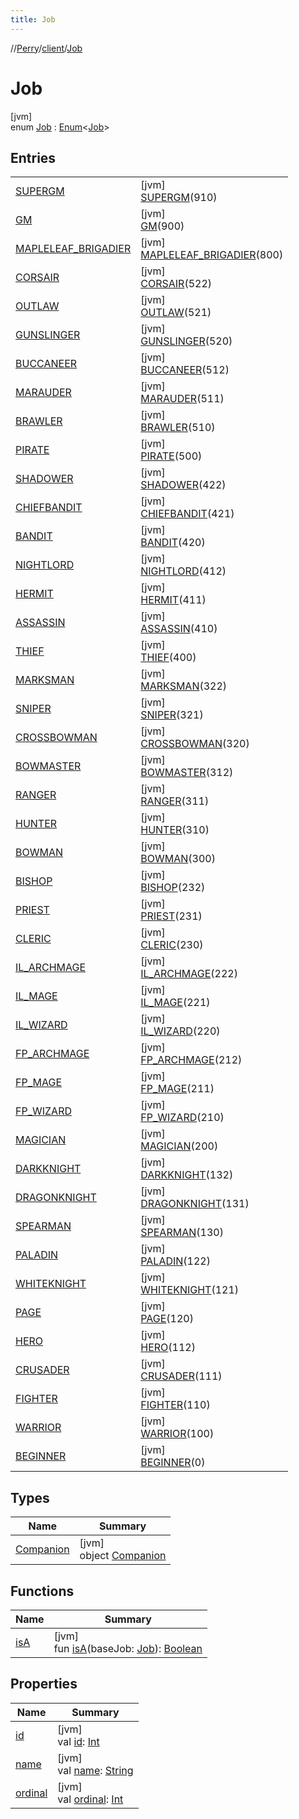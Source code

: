 ```yaml
---
title: Job
---
```

//[Perry](../../../index.html)/[client](../index.html)/[Job](index.html)



# Job



[jvm]\
enum [Job](index.html) : [Enum](https://kotlinlang.org/api/latest/jvm/stdlib/kotlin/-enum/index.html)&lt;[Job](index.html)&gt;



## Entries


| | |
|---|---|
| [SUPERGM](-s-u-p-e-r-g-m/index.html) | [jvm]<br>[SUPERGM](-s-u-p-e-r-g-m/index.html)(910) |
| [GM](-g-m/index.html) | [jvm]<br>[GM](-g-m/index.html)(900) |
| [MAPLELEAF_BRIGADIER](-m-a-p-l-e-l-e-a-f_-b-r-i-g-a-d-i-e-r/index.html) | [jvm]<br>[MAPLELEAF_BRIGADIER](-m-a-p-l-e-l-e-a-f_-b-r-i-g-a-d-i-e-r/index.html)(800) |
| [CORSAIR](-c-o-r-s-a-i-r/index.html) | [jvm]<br>[CORSAIR](-c-o-r-s-a-i-r/index.html)(522) |
| [OUTLAW](-o-u-t-l-a-w/index.html) | [jvm]<br>[OUTLAW](-o-u-t-l-a-w/index.html)(521) |
| [GUNSLINGER](-g-u-n-s-l-i-n-g-e-r/index.html) | [jvm]<br>[GUNSLINGER](-g-u-n-s-l-i-n-g-e-r/index.html)(520) |
| [BUCCANEER](-b-u-c-c-a-n-e-e-r/index.html) | [jvm]<br>[BUCCANEER](-b-u-c-c-a-n-e-e-r/index.html)(512) |
| [MARAUDER](-m-a-r-a-u-d-e-r/index.html) | [jvm]<br>[MARAUDER](-m-a-r-a-u-d-e-r/index.html)(511) |
| [BRAWLER](-b-r-a-w-l-e-r/index.html) | [jvm]<br>[BRAWLER](-b-r-a-w-l-e-r/index.html)(510) |
| [PIRATE](-p-i-r-a-t-e/index.html) | [jvm]<br>[PIRATE](-p-i-r-a-t-e/index.html)(500) |
| [SHADOWER](-s-h-a-d-o-w-e-r/index.html) | [jvm]<br>[SHADOWER](-s-h-a-d-o-w-e-r/index.html)(422) |
| [CHIEFBANDIT](-c-h-i-e-f-b-a-n-d-i-t/index.html) | [jvm]<br>[CHIEFBANDIT](-c-h-i-e-f-b-a-n-d-i-t/index.html)(421) |
| [BANDIT](-b-a-n-d-i-t/index.html) | [jvm]<br>[BANDIT](-b-a-n-d-i-t/index.html)(420) |
| [NIGHTLORD](-n-i-g-h-t-l-o-r-d/index.html) | [jvm]<br>[NIGHTLORD](-n-i-g-h-t-l-o-r-d/index.html)(412) |
| [HERMIT](-h-e-r-m-i-t/index.html) | [jvm]<br>[HERMIT](-h-e-r-m-i-t/index.html)(411) |
| [ASSASSIN](-a-s-s-a-s-s-i-n/index.html) | [jvm]<br>[ASSASSIN](-a-s-s-a-s-s-i-n/index.html)(410) |
| [THIEF](-t-h-i-e-f/index.html) | [jvm]<br>[THIEF](-t-h-i-e-f/index.html)(400) |
| [MARKSMAN](-m-a-r-k-s-m-a-n/index.html) | [jvm]<br>[MARKSMAN](-m-a-r-k-s-m-a-n/index.html)(322) |
| [SNIPER](-s-n-i-p-e-r/index.html) | [jvm]<br>[SNIPER](-s-n-i-p-e-r/index.html)(321) |
| [CROSSBOWMAN](-c-r-o-s-s-b-o-w-m-a-n/index.html) | [jvm]<br>[CROSSBOWMAN](-c-r-o-s-s-b-o-w-m-a-n/index.html)(320) |
| [BOWMASTER](-b-o-w-m-a-s-t-e-r/index.html) | [jvm]<br>[BOWMASTER](-b-o-w-m-a-s-t-e-r/index.html)(312) |
| [RANGER](-r-a-n-g-e-r/index.html) | [jvm]<br>[RANGER](-r-a-n-g-e-r/index.html)(311) |
| [HUNTER](-h-u-n-t-e-r/index.html) | [jvm]<br>[HUNTER](-h-u-n-t-e-r/index.html)(310) |
| [BOWMAN](-b-o-w-m-a-n/index.html) | [jvm]<br>[BOWMAN](-b-o-w-m-a-n/index.html)(300) |
| [BISHOP](-b-i-s-h-o-p/index.html) | [jvm]<br>[BISHOP](-b-i-s-h-o-p/index.html)(232) |
| [PRIEST](-p-r-i-e-s-t/index.html) | [jvm]<br>[PRIEST](-p-r-i-e-s-t/index.html)(231) |
| [CLERIC](-c-l-e-r-i-c/index.html) | [jvm]<br>[CLERIC](-c-l-e-r-i-c/index.html)(230) |
| [IL_ARCHMAGE](-i-l_-a-r-c-h-m-a-g-e/index.html) | [jvm]<br>[IL_ARCHMAGE](-i-l_-a-r-c-h-m-a-g-e/index.html)(222) |
| [IL_MAGE](-i-l_-m-a-g-e/index.html) | [jvm]<br>[IL_MAGE](-i-l_-m-a-g-e/index.html)(221) |
| [IL_WIZARD](-i-l_-w-i-z-a-r-d/index.html) | [jvm]<br>[IL_WIZARD](-i-l_-w-i-z-a-r-d/index.html)(220) |
| [FP_ARCHMAGE](-f-p_-a-r-c-h-m-a-g-e/index.html) | [jvm]<br>[FP_ARCHMAGE](-f-p_-a-r-c-h-m-a-g-e/index.html)(212) |
| [FP_MAGE](-f-p_-m-a-g-e/index.html) | [jvm]<br>[FP_MAGE](-f-p_-m-a-g-e/index.html)(211) |
| [FP_WIZARD](-f-p_-w-i-z-a-r-d/index.html) | [jvm]<br>[FP_WIZARD](-f-p_-w-i-z-a-r-d/index.html)(210) |
| [MAGICIAN](-m-a-g-i-c-i-a-n/index.html) | [jvm]<br>[MAGICIAN](-m-a-g-i-c-i-a-n/index.html)(200) |
| [DARKKNIGHT](-d-a-r-k-k-n-i-g-h-t/index.html) | [jvm]<br>[DARKKNIGHT](-d-a-r-k-k-n-i-g-h-t/index.html)(132) |
| [DRAGONKNIGHT](-d-r-a-g-o-n-k-n-i-g-h-t/index.html) | [jvm]<br>[DRAGONKNIGHT](-d-r-a-g-o-n-k-n-i-g-h-t/index.html)(131) |
| [SPEARMAN](-s-p-e-a-r-m-a-n/index.html) | [jvm]<br>[SPEARMAN](-s-p-e-a-r-m-a-n/index.html)(130) |
| [PALADIN](-p-a-l-a-d-i-n/index.html) | [jvm]<br>[PALADIN](-p-a-l-a-d-i-n/index.html)(122) |
| [WHITEKNIGHT](-w-h-i-t-e-k-n-i-g-h-t/index.html) | [jvm]<br>[WHITEKNIGHT](-w-h-i-t-e-k-n-i-g-h-t/index.html)(121) |
| [PAGE](-p-a-g-e/index.html) | [jvm]<br>[PAGE](-p-a-g-e/index.html)(120) |
| [HERO](-h-e-r-o/index.html) | [jvm]<br>[HERO](-h-e-r-o/index.html)(112) |
| [CRUSADER](-c-r-u-s-a-d-e-r/index.html) | [jvm]<br>[CRUSADER](-c-r-u-s-a-d-e-r/index.html)(111) |
| [FIGHTER](-f-i-g-h-t-e-r/index.html) | [jvm]<br>[FIGHTER](-f-i-g-h-t-e-r/index.html)(110) |
| [WARRIOR](-w-a-r-r-i-o-r/index.html) | [jvm]<br>[WARRIOR](-w-a-r-r-i-o-r/index.html)(100) |
| [BEGINNER](-b-e-g-i-n-n-e-r/index.html) | [jvm]<br>[BEGINNER](-b-e-g-i-n-n-e-r/index.html)(0) |


## Types


| Name | Summary |
|---|---|
| [Companion](-companion/index.html) | [jvm]<br>object [Companion](-companion/index.html) |


## Functions


| Name | Summary |
|---|---|
| [isA](is-a.html) | [jvm]<br>fun [isA](is-a.html)(baseJob: [Job](index.html)): [Boolean](https://kotlinlang.org/api/latest/jvm/stdlib/kotlin/-boolean/index.html) |


## Properties


| Name | Summary |
|---|---|
| [id](id.html) | [jvm]<br>val [id](id.html): [Int](https://kotlinlang.org/api/latest/jvm/stdlib/kotlin/-int/index.html) |
| [name](../../tools.settings/-database-type/-my-s-q-l/index.html#-372974862%2FProperties%2F863300109) | [jvm]<br>val [name](../../tools.settings/-database-type/-my-s-q-l/index.html#-372974862%2FProperties%2F863300109): [String](https://kotlinlang.org/api/latest/jvm/stdlib/kotlin/-string/index.html) |
| [ordinal](../../tools.settings/-database-type/-my-s-q-l/index.html#-739389684%2FProperties%2F863300109) | [jvm]<br>val [ordinal](../../tools.settings/-database-type/-my-s-q-l/index.html#-739389684%2FProperties%2F863300109): [Int](https://kotlinlang.org/api/latest/jvm/stdlib/kotlin/-int/index.html) |

